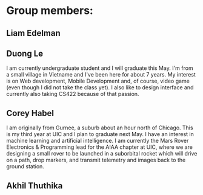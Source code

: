 



# Group members: 

##  Liam Edelman

##  Duong Le
I am currently undergraduate student and I will graduate this May. I'm from a small village in Vietname and I've been here for about 7 years. My interest is on Web development, Mobile Development and, of course, video game (even though I did not take the class yet). I also like to design interface and currently also taking CS422 because of that passion.
      
 ## Corey Habel
I am originally from Gurnee, a suburb about an hour north of Chicago. This is my third year at UIC and I plan to graduate next May. I have an interest in machine learning and artificial intelligence. I am currently the Mars Rover Electronics & Programming lead for the AIAA chapter at UIC, where we are designing a small rover to be launched in a suborbital rocket which will drive on a path, drop markers, and transmit telemetry and images back to the ground station.
    
 ## Akhil Thuthika
